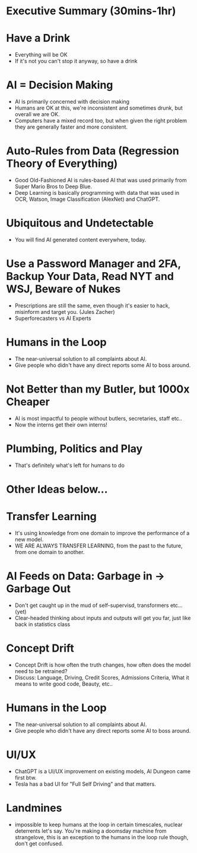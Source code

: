 # Executive Summary (30mins-1hr)

# Have a Drink
* Everything will be OK
* If it's not you can't stop it anyway, so have a drink

# AI = Decision Making
* AI is primarily concerned with decision making
* Humans are OK at this, we're inconsistent and sometimes drunk, but overall we are OK.
* Computers have a mixed record too, but when given the right problem they are generally faster and more consistent. 

# Auto-Rules from Data (Regression Theory of Everything)
* Good Old-Fashioned AI is rules-based AI that was used primarily from Super Mario Bros to Deep Blue.
* Deep Learning is basically programming with data that was used in OCR, Watson, Image Classification (AlexNet) and ChatGPT.

# Ubiquitous and Undetectable
* You will find AI generated content everywhere, today.

# Use a Password Manager and 2FA, Backup Your Data, Read NYT and WSJ, Beware of Nukes
* Prescriptions are still the same, even though it's easier to hack, misinform and target you. (Jules Zacher)
* Superforecasters vs AI Experts

# Humans in the Loop
* The near-universal solution to all complaints about AI.
* Give people who didn't have any direct reports some AI to boss around.

# Not Better than my Butler, but 1000x Cheaper
* AI is most impactful to people without butlers, secretaries, staff etc..
* Now the interns get their own interns!

# Plumbing, Politics and Play
* That's definitely what's left for humans to do


# Other Ideas below...

# Transfer Learning
* It's using knowledge from one domain to improve the performance of a new model.
* WE ARE ALWAYS TRANSFER LEARNING, from the past to the future, from one domain to another.

# AI Feeds on Data: Garbage in -> Garbage Out
* Don't get caught up in the mud of self-supervisd, transformers etc... (yet)
* Clear-headed thinking about inputs and outputs will get you far, just like back in statistics class

# Concept Drift
* Concept Drift is how often the truth changes, how often does the model need to be retrained?
* Discuss: Language, Driving, Credit Scores, Admissions Criteria, What it means to write good code, Beauty, etc..

# Humans in the Loop
* The near-universal solution to all complaints about AI.
* Give people who didn't have any direct reports some AI to boss around.

# UI/UX
* ChatGPT is a UI/UX improvement on existing models, AI Dungeon came first btw.
* Tesla has a bad UI for "Full Self Driving" and that matters.

# Landmines
* impossible to keep humans at the loop in certain timescales, nuclear deterrents let's say. You're making a doomsday machine from strangelove, this is an exception to the humans in the loop rule though, don't get confused.
